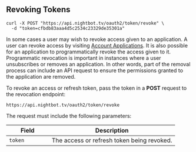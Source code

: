 ## Revoking Tokens

```cURL
curl -X POST "https://api.nightbot.tv/oauth2/token/revoke" \
  -d "token=cfbdb83aaa4d5c2534c23329de35301a"
```

In some cases a user may wish to revoke access given to an application. A user can revoke access by visiting [Account Applications](https://beta.nightbot.tv/account/applications). It is also possible for an application to programmatically revoke the access given to it. Programmatic revocation is important in instances where a user unsubscribes or removes an application. In other words, part of the removal process can include an API request to ensure the permissions granted to the application are removed.

To revoke an access or refresh token, pass the token in a **POST** request to the revocation endpoint:

  `https://api.nightbot.tv/oauth2/token/revoke`

The request must include the following parameters:

<table>
  <thead>
    <tr>
      <th style="width: 100px;">Field</th>
      <th>Description</th>
    </tr>
  </thead>
  <tbody>
    <tr>
      <td><code><span>token</span></code></td>
      <td>The access or refresh token being revoked.</td>
    </tr>
  </tbody>
</table>
